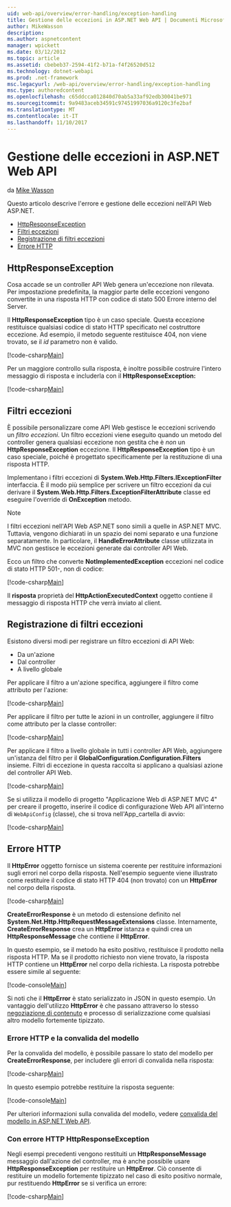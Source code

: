 ```yaml
---
uid: web-api/overview/error-handling/exception-handling
title: Gestione delle eccezioni in ASP.NET Web API | Documenti Microsoft
author: MikeWasson
description: 
ms.author: aspnetcontent
manager: wpickett
ms.date: 03/12/2012
ms.topic: article
ms.assetid: cbebeb37-2594-41f2-b71a-f4f26520d512
ms.technology: dotnet-webapi
ms.prod: .net-framework
msc.legacyurl: /web-api/overview/error-handling/exception-handling
msc.type: authoredcontent
ms.openlocfilehash: c65ddcca012840d70ab5a33af92edb30041be971
ms.sourcegitcommit: 9a9483aceb34591c97451997036a9120c3fe2baf
ms.translationtype: MT
ms.contentlocale: it-IT
ms.lasthandoff: 11/10/2017
---
```

<a name="exception-handling-in-aspnet-web-api"></a>Gestione delle eccezioni in ASP.NET Web API
====================
da [Mike Wasson](https://github.com/MikeWasson)

Questo articolo descrive l'errore e gestione delle eccezioni nell'API Web ASP.NET.

- [HttpResponseException](#httpresponserexception)
- [Filtri eccezioni](#exception_filters)
- [Registrazione di filtri eccezioni](#registering_exception_filters)
- [Errore HTTP](#httperror)

<a id="httpresponserexception"></a>
## <a name="httpresponseexception"></a>HttpResponseException

Cosa accade se un controller API Web genera un'eccezione non rilevata. Per impostazione predefinita, la maggior parte delle eccezioni vengono convertite in una risposta HTTP con codice di stato 500 Errore interno del Server.

Il **HttpResponseException** tipo è un caso speciale. Questa eccezione restituisce qualsiasi codice di stato HTTP specificato nel costruttore eccezione. Ad esempio, il metodo seguente restituisce 404, non viene trovato, se il *id* parametro non è valido.

[!code-csharp[Main](exception-handling/samples/sample1.cs)]

Per un maggiore controllo sulla risposta, è inoltre possibile costruire l'intero messaggio di risposta e includerla con il **HttpResponseException:** 

[!code-csharp[Main](exception-handling/samples/sample2.cs)]

<a id="exception_filters"></a>
## <a name="exception-filters"></a>Filtri eccezioni

È possibile personalizzare come API Web gestisce le eccezioni scrivendo un *filtro eccezioni*. Un filtro eccezioni viene eseguito quando un metodo del controller genera qualsiasi eccezione non gestita che è *non* un **HttpResponseException** eccezione. Il **HttpResponseException** tipo è un caso speciale, poiché è progettato specificamente per la restituzione di una risposta HTTP.

Implementano i filtri eccezioni di **System.Web.Http.Filters.IExceptionFilter** interfaccia. È il modo più semplice per scrivere un filtro eccezioni da cui derivare il **System.Web.Http.Filters.ExceptionFilterAttribute** classe ed eseguire l'override di **OnException** metodo.

> [!NOTE]
> I filtri eccezioni nell'API Web ASP.NET sono simili a quelle in ASP.NET MVC. Tuttavia, vengono dichiarati in un spazio dei nomi separato e una funzione separatamente. In particolare, il **HandleErrorAttribute** classe utilizzata in MVC non gestisce le eccezioni generate dai controller API Web.


Ecco un filtro che converte **NotImplementedException** eccezioni nel codice di stato HTTP 501-, non di codice:

[!code-csharp[Main](exception-handling/samples/sample3.cs)]

Il **risposta** proprietà del **HttpActionExecutedContext** oggetto contiene il messaggio di risposta HTTP che verrà inviato al client.

<a id="registering_exception_filters"></a>
## <a name="registering-exception-filters"></a>Registrazione di filtri eccezioni

Esistono diversi modi per registrare un filtro eccezioni di API Web:

- Da un'azione
- Dal controller
- A livello globale

Per applicare il filtro a un'azione specifica, aggiungere il filtro come attributo per l'azione:

[!code-csharp[Main](exception-handling/samples/sample4.cs)]

Per applicare il filtro per tutte le azioni in un controller, aggiungere il filtro come attributo per la classe controller:

[!code-csharp[Main](exception-handling/samples/sample5.cs)]

Per applicare il filtro a livello globale in tutti i controller API Web, aggiungere un'istanza del filtro per il **GlobalConfiguration.Configuration.Filters** insieme. Filtri di eccezione in questa raccolta si applicano a qualsiasi azione del controller API Web.

[!code-csharp[Main](exception-handling/samples/sample6.cs)]

Se si utilizza il modello di progetto "Applicazione Web di ASP.NET MVC 4" per creare il progetto, inserire il codice di configurazione Web API all'interno di `WebApiConfig` (classe), che si trova nell'App\_cartella di avvio:

[!code-csharp[Main](exception-handling/samples/sample7.cs?highlight=5)]

<a id="httperror"></a>
## <a name="httperror"></a>Errore HTTP

Il **HttpError** oggetto fornisce un sistema coerente per restituire informazioni sugli errori nel corpo della risposta. Nell'esempio seguente viene illustrato come restituire il codice di stato HTTP 404 (non trovato) con un **HttpError** nel corpo della risposta.

[!code-csharp[Main](exception-handling/samples/sample8.cs)]

**CreateErrorResponse** è un metodo di estensione definito nel **System.Net.Http.HttpRequestMessageExtensions** classe. Internamente, **CreateErrorResponse** crea un **HttpError** istanza e quindi crea un **HttpResponseMessage** che contiene il **HttpError**.

In questo esempio, se il metodo ha esito positivo, restituisce il prodotto nella risposta HTTP. Ma se il prodotto richiesto non viene trovato, la risposta HTTP contiene un **HttpError** nel corpo della richiesta. La risposta potrebbe essere simile al seguente:

[!code-console[Main](exception-handling/samples/sample9.cmd)]

Si noti che il **HttpError** è stato serializzato in JSON in questo esempio. Un vantaggio dell'utilizzo **HttpError** è che passano attraverso lo stesso [negoziazione di contenuto](../formats-and-model-binding/content-negotiation.md) e processo di serializzazione come qualsiasi altro modello fortemente tipizzato.

### <a name="httperror-and-model-validation"></a>Errore HTTP e la convalida del modello

Per la convalida del modello, è possibile passare lo stato del modello per **CreateErrorResponse**, per includere gli errori di convalida nella risposta:

[!code-csharp[Main](exception-handling/samples/sample10.cs)]

In questo esempio potrebbe restituire la risposta seguente:

[!code-console[Main](exception-handling/samples/sample11.cmd)]

Per ulteriori informazioni sulla convalida del modello, vedere [convalida del modello in ASP.NET Web API](../formats-and-model-binding/model-validation-in-aspnet-web-api.md).

### <a name="using-httperror-with-httpresponseexception"></a>Con errore HTTP HttpResponseException

Negli esempi precedenti vengono restituiti un **HttpResponseMessage** messaggio dall'azione del controller, ma è anche possibile usare **HttpResponseException** per restituire un **HttpError**. Ciò consente di restituire un modello fortemente tipizzato nel caso di esito positivo normale, pur restituendo **HttpError** se si verifica un errore:

[!code-csharp[Main](exception-handling/samples/sample12.cs)]
